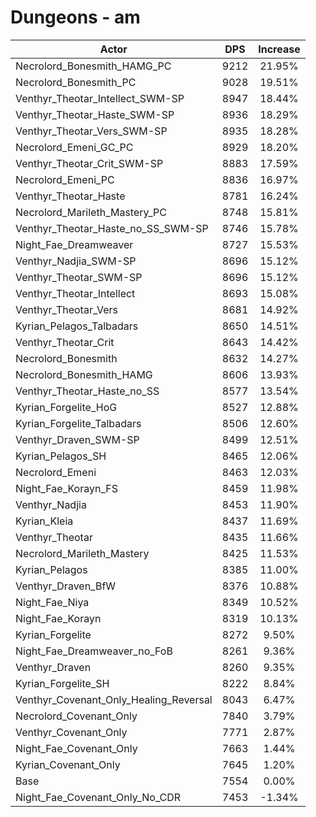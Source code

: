 # Dungeons - am
| Actor | DPS | Increase |
|---|:---:|:---:|
|Necrolord_Bonesmith_HAMG_PC|9212|21.95%|
|Necrolord_Bonesmith_PC|9028|19.51%|
|Venthyr_Theotar_Intellect_SWM-SP|8947|18.44%|
|Venthyr_Theotar_Haste_SWM-SP|8936|18.29%|
|Venthyr_Theotar_Vers_SWM-SP|8935|18.28%|
|Necrolord_Emeni_GC_PC|8929|18.20%|
|Venthyr_Theotar_Crit_SWM-SP|8883|17.59%|
|Necrolord_Emeni_PC|8836|16.97%|
|Venthyr_Theotar_Haste|8781|16.24%|
|Necrolord_Marileth_Mastery_PC|8748|15.81%|
|Venthyr_Theotar_Haste_no_SS_SWM-SP|8746|15.78%|
|Night_Fae_Dreamweaver|8727|15.53%|
|Venthyr_Nadjia_SWM-SP|8696|15.12%|
|Venthyr_Theotar_SWM-SP|8696|15.12%|
|Venthyr_Theotar_Intellect|8693|15.08%|
|Venthyr_Theotar_Vers|8681|14.92%|
|Kyrian_Pelagos_Talbadars|8650|14.51%|
|Venthyr_Theotar_Crit|8643|14.42%|
|Necrolord_Bonesmith|8632|14.27%|
|Necrolord_Bonesmith_HAMG|8606|13.93%|
|Venthyr_Theotar_Haste_no_SS|8577|13.54%|
|Kyrian_Forgelite_HoG|8527|12.88%|
|Kyrian_Forgelite_Talbadars|8506|12.60%|
|Venthyr_Draven_SWM-SP|8499|12.51%|
|Kyrian_Pelagos_SH|8465|12.06%|
|Necrolord_Emeni|8463|12.03%|
|Night_Fae_Korayn_FS|8459|11.98%|
|Venthyr_Nadjia|8453|11.90%|
|Kyrian_Kleia|8437|11.69%|
|Venthyr_Theotar|8435|11.66%|
|Necrolord_Marileth_Mastery|8425|11.53%|
|Kyrian_Pelagos|8385|11.00%|
|Venthyr_Draven_BfW|8376|10.88%|
|Night_Fae_Niya|8349|10.52%|
|Night_Fae_Korayn|8319|10.13%|
|Kyrian_Forgelite|8272|9.50%|
|Night_Fae_Dreamweaver_no_FoB|8261|9.36%|
|Venthyr_Draven|8260|9.35%|
|Kyrian_Forgelite_SH|8222|8.84%|
|Venthyr_Covenant_Only_Healing_Reversal|8043|6.47%|
|Necrolord_Covenant_Only|7840|3.79%|
|Venthyr_Covenant_Only|7771|2.87%|
|Night_Fae_Covenant_Only|7663|1.44%|
|Kyrian_Covenant_Only|7645|1.20%|
|Base|7554|0.00%|
|Night_Fae_Covenant_Only_No_CDR|7453|-1.34%|
